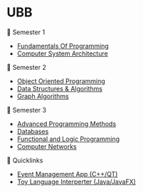 # UBB #
:open_file_folder: Semester 1
- [Fundamentals Of Programming](https://github.com/jamil-zaitouny/University/tree/master/Semester%201/Fundamentals%20Of%20Programming)
- [Computer System Architecture](https://github.com/jamil-zaitouny/University/tree/master/Semester%201/Computer%20System%20Architecture)

:open_file_folder: Semester 2
- [Object Oriented Programming](https://github.com/jamil-zaitouny/University/tree/master/Semester%202/Object%20Oriented%20Programming)
- [Data Structures & Algorithms](https://github.com/jamil-zaitouny/University/tree/master/Semester%202/Data%20Structures%20and%20Algorithms)
- [Graph Algorithms](https://github.com/jamil-zaitouny/University/tree/master/Semester%202/Graph%20Theory)

:open_file_folder: Semester 3
- [Advanced Programming Methods](https://github.com/jamil-zaitouny/University/tree/master/Semester%203/Advanced%20Programming%20Methods)
- [Databases]( "")
- [Functional and Logic Programming](https://github.com/jamil-zaitouny/University/tree/master/Semester%203/Functional%20and%20Logic%20Programming)
- [Computer Networks](https://github.com/jamil-zaitouny/University/tree/master/Semester%203/Functional%20and%20Logic%20Programming)

:link: Quicklinks
- [Event Management App (C++/QT)](https://github.com/jamil-zaitouny/University/tree/master/Semester%202/Object%20Oriented%20Programming/EventManagementSystemFinal)
- [Toy Language Interperter (Java/JavaFX)](https://github.com/jamil-zaitouny/University/tree/master/Semester%203/Advanced%20Programming%20Methods/ToyLanguageInterpreter)
